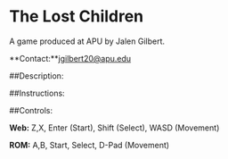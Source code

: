 # The Lost Children

A game produced at APU by Jalen Gilbert.

**Contact:**jgilbert20@apu.edu

##Description:

##Instructions:

##Controls:

**Web:** Z,X, Enter (Start), Shift (Select), WASD (Movement)

**ROM:** A,B, Start, Select, D-Pad (Movement) 